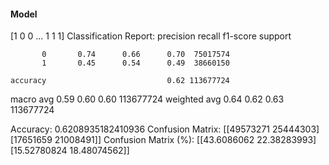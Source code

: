 #### Model
[1 0 0 ... 1 1 1]
Classification Report:
              precision    recall  f1-score   support

           0       0.74      0.66      0.70  75017574
           1       0.45      0.54      0.49  38660150

    accuracy                           0.62 113677724
   macro avg       0.59      0.60      0.60 113677724
weighted avg       0.64      0.62      0.63 113677724

Accuracy: 0.6208935182410936
Confusion Matrix:
[[49573271 25444303]
 [17651659 21008491]]
Confusion Matrix (%):
[[43.6086062  22.38283993]
 [15.52780824 18.48074562]]
